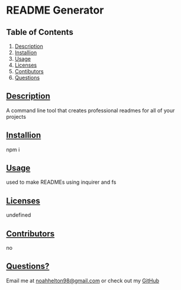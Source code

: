 # README Generator 

## Table of Contents 

  1. [Description](https://github.com/noahhelton98/READMEGenerator#Description)
  2. [Installion](https://github.com/noahhelton98/READMEGenerator#Installion)
  3. [Usage](https://github.com/noahhelton98/READMEGenerator#Usage)
  4. [Licenses](https://github.com/noahhelton98/READMEGenerator#Licenses)
  5. [Contibutors](https://github.com/noahhelton98/READMEGenerator#Contibutors)
  6. [Questions](https://github.com/noahhelton98/READMEGenerator#Questions)
  
## [Description](#Description)
A command line tool that creates professional readmes for all of your projects

## [Installion](#Installion)
npm i 

## [Usage](#Usage)
used to make READMEs using inquirer and fs

## [Licenses](#Licenses)
undefined

## [Contributors](#Contributors)
no 

## [Questions?](#Questions)
Email me at noahhelton98@gmail.com or check out my [GitHub](https://github.com/noahhelton98)
